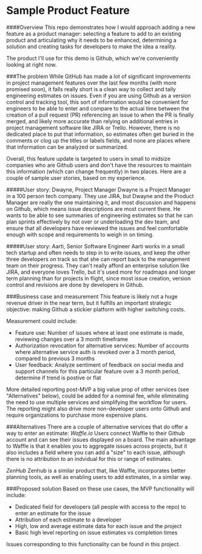 # Sample Product Feature

####Overview
This repo demonstrates how I would approach adding a new feature as a product manager: selecting a feature to add to an existing product and articulating why it needs to be enhanced, determining a solution and creating tasks for developers to make the idea a reality.

The product I'll use for this demo is Github, which we're conveniently looking at right now.

###The problem
While GitHub has made a lot of significant improvements in project management features over the last few months (with more promised soon), it falls really short is a clean way to collect and tally engineering estimates on issues.  Even if you are using Github as a version control and tracking tool, this sort of information would be convenient for engineers to be able to enter and compare to the actual time between the creation of a pull request (PR) referencing an issue to when the PR is finally merged, and likely more accurate than relying on additional entries in project management software like JIRA or Trello.  However, there is no dedicated place to put that information, so estimates often get buried in the comments or clog up the titles or labels fields, and none are places where that information can be analyzed or summarized.

Overall, this feature update is targeted to users in small to midsize companies who are Github users and don't have the resources to maintain this information (which can change frequently) in two places.  Here are a couple of sample user stories, based on my experience. 

#####User story: Dwayne, Project Manager
Dwayne is a Project Manager in a 100 person tech company.  They use JIRA, but Dwayne and the Product Manager are really the one maintaining it, and most discussion and happens on Github, which means issue descriptions are most current there.  He wants to be able to see summaries of engineering estimates so that he can plan sprints effectively by not over or underloading the dev team, and ensure that all developers have reviewed the issues and feel comfortable enough with scope and requirements to weigh in on timing.  

#####User story: Aarti, Senior Software Engineer
Aarti works in a small tech startup and often needs to step in to write issues, and keep the other three developers on track so that she can report back to the management team on their progress.  They can't really afford an enterprise solution like JIRA, and everyone loves Trello, but it's used more for roadmaps and longer term planning than for projects in flight, since most issue creation, version control and revisions are done by developers in Github.  


###Business case and measurement
This feature is likely not a huge revenue driver in the near term, but it fulfills an important strategic objective: making Github a stickier platform with higher switching costs.  

Measurement could include:
- Feature use: Number of issues where at least one estimate is made, reviewing changes over a 3 month timeframe
- Authorization revocation for alternative services: Number of accounts where alternative service auth is revoked over a 3 month period, compared to previous 3 months
- User feedback: Analyze sentiment of feedback on social media and support channels for this particular feature over a 3 month period, determine if trend is postive or flat

More detailed reporting post-MVP a big value prop of other services (see "Alternatives" below), could be added for a nominal fee, while eliminating the need to use multiple services and simplifying the workflow for users.  The reporting might also drive more non-developer users onto Github and require organizations to purchase more expensive plans.

###Alternatives
There are a couple of alternative services that do offer a way to enter an estimate:
_Waffle.io_
Users connect Waffle to their Github account and can see their issues displayed on a board.  The main advantage to Waffle is that it enables you to aggregate issues across projects, but it also includes a field where you can add a "size" to each issue, although there is no attribution to an indvidual for this or range of estimates.

_ZenHub_
Zenhub is a similar product that, like Waffle, incorporates better planning tools, as well as enabling users to add estimates, in a similar way.

###Proposed solution
Based on these use cases, the MVP functionality will include:
- Dedicated field for developers (all people with access to the repo) to enter an estimate for the issue 
- Attribution of each estimate to a developer
- High, low and average estimate data for each issue and the project
- Basic high level reporting on issue estimates vs completion times

Issues corresponding to this functionality can be found in this project.


